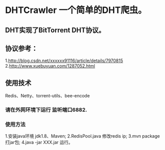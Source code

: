 # DHTCrawler 一个简单的DHT爬虫。
## DHT实现了BitTorrent DHT协议。
## 协议参考：
  1.http://blog.csdn.net/xxxxxx91116/article/details/7970815
  2.http://www.xuebuyuan.com/1287052.html 
  
## 使用技术
  Redis、Netty、torrent-utils、bee-encode

### 请在外网环境下运行 监听端口6882.

### 使用方法
  1.安装java环境 jdk1.8、Maven;
  2.RedisPool.java 修改redis ip;
  3.mvn package 打jar包;
  4.java -jar XXX.jar 运行。
